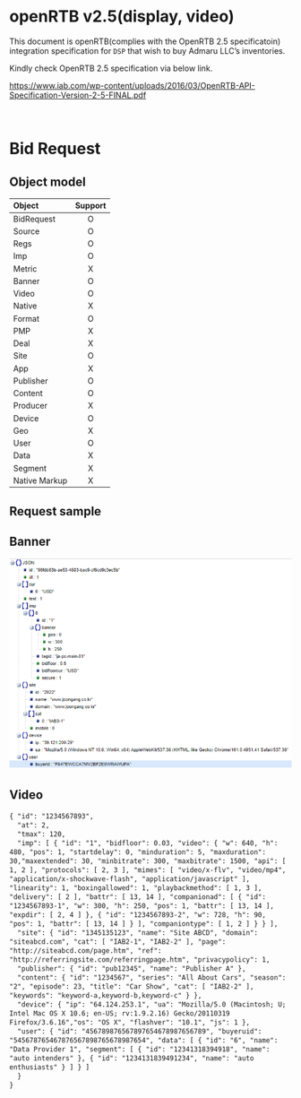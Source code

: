 # openRTB v2.5(display, video)

This document is openRTB(complies with the OpenRTB 2.5 specificatoin) integration specification for `DSP` that wish to buy Admaru LLC’s inventories.

Kindly check OpenRTB 2.5 specification via below link.

https://www.iab.com/wp-content/uploads/2016/03/OpenRTB-API-Specification-Version-2-5-FINAL.pdf


<br>

# Bid Request 
## Object model


Object | Support
:--- | :---: 
BidRequest | O
Source | O 
Regs | O 
Imp | O 
Metric | X 
Banner | O 
Video | O 
Native | X 
Format | O 
PMP | X 
Deal | X 
Site | O 
App | X 
Publisher | O 
Content | O 
Producer | X 
Device | O 
Geo | X 
User | O 
Data | X 
Segment | X 
Native Markup | X 



## Request sample

## Banner
	 
![/image/banner-sample.png](/image/banner-sample.png)

## Video
	{ "id": "1234567893", 
	  "at": 2, 
	  "tmax": 120, 
	  "imp": [ { "id": "1", "bidfloor": 0.03, "video": { "w": 640, "h": 480, "pos": 1, "startdelay": 0, "minduration": 5, "maxduration": 30,"maxextended": 30, "minbitrate": 300, "maxbitrate": 1500, "api": [ 1, 2 ], "protocols": [ 2, 3 ], "mimes": [ "video/x-flv", "video/mp4", "application/x-shockwave-flash", "application/javascript" ], "linearity": 1, "boxingallowed": 1, "playbackmethod": [ 1, 3 ], "delivery": [ 2 ], "battr": [ 13, 14 ], "companionad": [ { "id": "1234567893-1", "w": 300, "h": 250, "pos": 1, "battr": [ 13, 14 ], "expdir": [ 2, 4 ] }, { "id": "1234567893-2", "w": 728, "h": 90, "pos": 1, "battr": [ 13, 14 ] } ], "companiontype": [ 1, 2 ] } } ], 
	  "site": { "id": "1345135123", "name": "Site ABCD", "domain": "siteabcd.com", "cat": [ "IAB2-1", "IAB2-2" ], "page": "http://siteabcd.com/page.htm", "ref": "http://referringsite.com/referringpage.htm", "privacypolicy": 1, 
	  "publisher": { "id": "pub12345", "name": "Publisher A" }, 
	  "content": { "id": "1234567", "series": "All About Cars", "season": "2", "episode": 23, "title": "Car Show", "cat": [ "IAB2-2" ], "keywords": "keyword-a,keyword-b,keyword-c" } }, 
	  "device": { "ip": "64.124.253.1", "ua": "Mozilla/5.0 (Macintosh; U; Intel Mac OS X 10.6; en-US; rv:1.9.2.16) Gecko/20110319 Firefox/3.6.16","os": "OS X", "flashver": "10.1", "js": 1 }, 
	  "user": { "id": "456789876567897654678987656789", "buyeruid": "545678765467876567898765678987654", "data": [ { "id": "6", "name": "Data Provider 1", "segment": [ { "id": "12341318394918", "name": "auto intenders" }, { "id": "1234131839491234", "name": "auto enthusiasts" } ] } ] 
	  } 
	}


